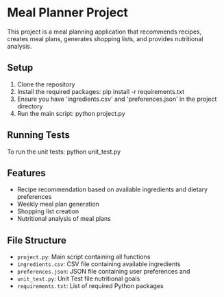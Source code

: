# Meal Planner Project
This project is a meal planning application that recommends recipes,
creates meal plans, generates shopping lists, and provides nutritional
analysis.
## Setup
1. Clone the repository
2. Install the required packages:
   pip install -r requirements.txt
3. Ensure you have 'ingredients.csv' and 'preferences.json' in the
project directory
4. Run the main script:
python project.py
## Running Tests
To run the unit tests:
python unit_test.py
## Features
- Recipe recommendation based on available ingredients and dietary
preferences
- Weekly meal plan generation
- Shopping list creation
- Nutritional analysis of meal plans
## File Structure
- `project.py`: Main script containing all functions
- `ingredients.csv`: CSV file containing available ingredients
- `preferences.json`: JSON file containing user preferences and
- `unit_test.py`: Unit Test file
nutritional goals
- `requirements.txt`: List of required Python packages

